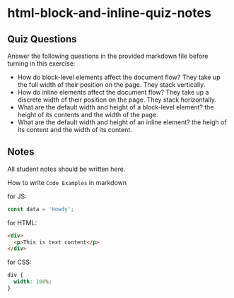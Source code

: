 # html-block-and-inline-quiz-notes

## Quiz Questions

Answer the following questions in the provided markdown file before turning in this exercise:

- How do block-level elements affect the document flow?
  They take up the full width of their position on the page. They stack vertically.
- How do inline elements affect the document flow?
  They take up a discrete width of their position on the page. They stack horizontally.
- What are the default width and height of a block-level element?
  the height of its contents and the width of the page.
- What are the default width and height of an inline element?
  the heigh of its content and the width of its content.

## Notes

All student notes should be written here.

How to write `Code Examples` in markdown

for JS:

```javascript
const data = 'Howdy';
```

for HTML:

```html
<div>
  <p>This is text content</p>
</div>
```

for CSS:

```css
div {
  width: 100%;
}
```
